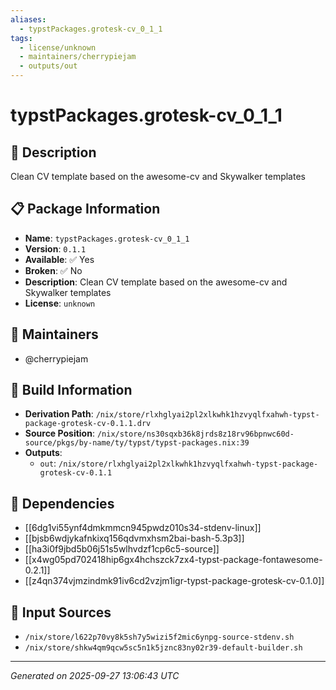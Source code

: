 ```yaml
---
aliases:
  - typstPackages.grotesk-cv_0_1_1
tags:
  - license/unknown
  - maintainers/cherrypiejam
  - outputs/out
---
```


# typstPackages.grotesk-cv_0_1_1

## 📝 Description

Clean CV template based on the awesome-cv and Skywalker templates

## 📋 Package Information

- **Name**: `typstPackages.grotesk-cv_0_1_1`
- **Version**: `0.1.1`
- **Available**: ✅ Yes
- **Broken**: ✅ No
- **Description**: Clean CV template based on the awesome-cv and Skywalker templates
- **License**: `unknown`
## 👥 Maintainers

- @cherrypiejam


## 🔧 Build Information

- **Derivation Path**: `/nix/store/rlxhglyai2pl2xlkwhk1hzvyqlfxahwh-typst-package-grotesk-cv-0.1.1.drv`
- **Source Position**: `/nix/store/ns30sqxb36k8jrds8z18rv96bpnwc60d-source/pkgs/by-name/ty/typst/typst-packages.nix:39`
- **Outputs**:
  - `out`:  `/nix/store/rlxhglyai2pl2xlkwhk1hzvyqlfxahwh-typst-package-grotesk-cv-0.1.1`

## 🔗 Dependencies

- [[6dg1vi55ynf4dmkmmcn945pwdz010s34-stdenv-linux]]
- [[bjsb6wdjykafnkixq156qdvmxhsm2bai-bash-5.3p3]]
- [[ha3i0f9jbd5b06j51s5wlhvdzf1cp6c5-source]]
- [[x4wg05pd702418hip6gx4hchszck7zx4-typst-package-fontawesome-0.2.1]]
- [[z4qn374vjmzindmk91iv6cd2vzjm1igr-typst-package-grotesk-cv-0.1.0]]

## 📁 Input Sources

- `/nix/store/l622p70vy8k5sh7y5wizi5f2mic6ynpg-source-stdenv.sh`
- `/nix/store/shkw4qm9qcw5sc5n1k5jznc83ny02r39-default-builder.sh`

---
*Generated on 2025-09-27 13:06:43 UTC*
